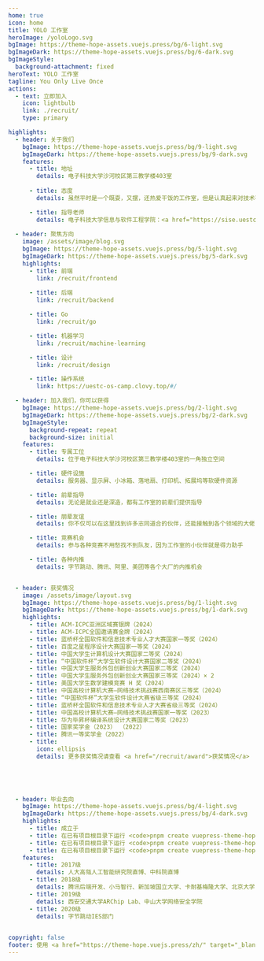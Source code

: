 ```yaml
---
home: true
icon: home
title: YOLO 工作室
heroImage: /yoloLogo.svg
bgImage: https://theme-hope-assets.vuejs.press/bg/6-light.svg
bgImageDark: https://theme-hope-assets.vuejs.press/bg/6-dark.svg
bgImageStyle:
  background-attachment: fixed
heroText: YOLO 工作室
tagline: You Only Live Once
actions:
  - text: 立即加入
    icon: lightbulb
    link: ./recruit/
    type: primary

highlights:
  - header: 关于我们
    bgImage: https://theme-hope-assets.vuejs.press/bg/9-light.svg
    bgImageDark: https://theme-hope-assets.vuejs.press/bg/9-dark.svg
    features:
      - title: 地址
        details: 电子科技大学沙河校区第三教学楼403室
        
      - title: 态度
        details: 虽然平时是一个既耍，又摆，还热爱干饭的工作室，但是认真起来对技术有着非常高的要求

      - title: 指导老师
        details: 电子科技大学信息与软件工程学院：<a href="https://sise.uestc.edu.cn/info/1035/10918.htm">江维</a>、<a href="https://sise.uestc.edu.cn/info/1036/5706.htm">詹瑾瑜</a>
        
  - header: 聚焦方向
    image: /assets/image/blog.svg
    bgImage: https://theme-hope-assets.vuejs.press/bg/5-light.svg
    bgImageDark: https://theme-hope-assets.vuejs.press/bg/5-dark.svg
    highlights:
      - title: 前端
        link: /recruit/frontend
        
      - title: 后端
        link: /recruit/backend        

      - title: Go
        link: /recruit/go        

      - title: 机器学习
        link: /recruit/machine-learning        

      - title: 设计
        link: /recruit/design           

      - title: 操作系统
        link: https://uestc-os-camp.clovy.top/#/

  - header: 加入我们，你可以获得
    bgImage: https://theme-hope-assets.vuejs.press/bg/2-light.svg
    bgImageDark: https://theme-hope-assets.vuejs.press/bg/2-dark.svg
    bgImageStyle:
      background-repeat: repeat
      background-size: initial
    features:
      - title: 专属工位
        details: 位于电子科技大学沙河校区第三教学楼403室的一角独立空间

      - title: 硬件设施
        details: 服务器、显示屏、小冰箱、落地扇、打印机、拓展坞等软硬件资源

      - title: 前辈指导
        details: 无论是就业还是深造，都有工作室的前辈们提供指导

      - title: 朋辈友谊
        details: 你不仅可以在这里找到许多志同道合的伙伴，还能接触到各个领域的大佬

      - title: 竞赛机会
        details: 参与各种竞赛不用愁找不到队友，因为工作室的小伙伴就是得力助手

      - title: 各种内推
        details: 字节跳动、腾讯、阿里、美团等各个大厂的内推机会


  - header: 获奖情况
    image: /assets/image/layout.svg
    bgImage: https://theme-hope-assets.vuejs.press/bg/1-light.svg
    bgImageDark: https://theme-hope-assets.vuejs.press/bg/1-dark.svg
    highlights:
      - title: ACM-ICPC亚洲区域赛银牌（2024）
      - title: ACM-ICPC全国邀请赛金牌（2024）
      - title: 蓝桥杯全国软件和信息技术专业人才大赛国家一等奖（2024）
      - title: 百度之星程序设计大赛国家一等奖（2024）
      - title: 中国大学生计算机设计大赛国家二等奖（2024）
      - title: “中国软件杯”大学生软件设计大赛国家二等奖（2024）
      - title: 中国大学生服务外包创新创业大赛国家二等奖（2024）
      - title: 中国大学生服务外包创新创业大赛国家三等奖（2024）× 2
      - title: 美国大学生数学建模竞赛 H 奖（2024）
      - title: 中国高校计算机大赛—网络技术挑战赛西南赛区三等奖（2024）
      - title: “中国软件杯”大学生软件设计大赛省级三等奖（2024）
      - title: 蓝桥杯全国软件和信息技术专业人才大赛省级三等奖（2024）
      - title: 中国高校计算机大赛—网络技术挑战赛国家一等奖（2023）
      - title: 华为毕昇杯编译系统设计大赛国家二等奖（2023）
      - title: 国家奖学金（2023） （2022）
      - title: 腾讯一等奖学金（2022）
      - title: 
        icon: ellipsis
        details: 更多获奖情况请查看 <a href="/recruit/award">获奖情况</a>
    


      

  - header: 毕业去向
    bgImage: https://theme-hope-assets.vuejs.press/bg/4-light.svg
    bgImageDark: https://theme-hope-assets.vuejs.press/bg/4-dark.svg
    highlights:
      - title: 成立于
      - title: 在已有项目根目录下运行 <code>pnpm create vuepress-theme-hope add .</code> 以在项目中添加主题。
      - title: 在已有项目根目录下运行 <code>pnpm create vuepress-theme-hope add .</code> 以在项目中添加主题。
      - title: 在已有项目根目录下运行 <code>pnpm create vuepress-theme-hope add .</code> 以在项目中添加主题。
    features:
      - title: 2017级
        details: 人大高瓴人工智能研究院直博、中科院直博
      - title: 2018级
        details: 腾讯后端开发、小马智行、新加坡国立大学、卡耐基梅隆大学、北京大学
      - title: 2019级
        details: 西安交通大学ARChip Lab、中山大学网络安全学院
      - title: 2020级
        details: 字节跳动IES部门

  
copyright: false
footer: 使用 <a href="https://theme-hope.vuejs.press/zh/" target="_blank">VuePress Theme Hope</a> 主题 | MIT 协议, 版权所有 © 2019-至今 Mr.Hope
---
```

